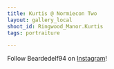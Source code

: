 ```yaml
---
title: Kurtis @ Normiecon Two
layout: gallery_local
shoot_id: Ringwood_Manor.Kurtis
tags: portraiture

---
```


Follow Beardedelf94 on [Instagram](https://www.instagram.com/Beardedelf94)!